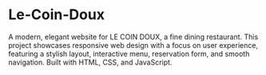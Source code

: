 # Le-Coin-Doux
A modern, elegant website for LE COIN DOUX, a fine dining restaurant. This project showcases responsive web design with a focus on user experience, featuring a stylish layout, interactive menu, reservation form, and smooth navigation. Built with HTML, CSS, and JavaScript.
